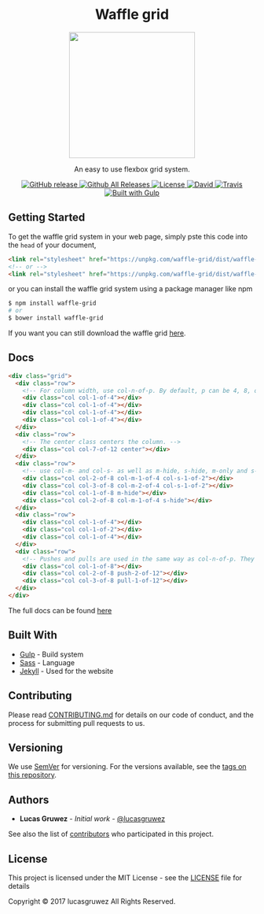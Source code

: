 <h1 align="center">Waffle grid</h1>
<p align="center">
  <img height="256" src="https://rawgit.com/lucasgruwez/waffle-grid/master/docs/img/waffle-logo@2x.png"/>
</p>
<p align="center">
An easy to use flexbox grid system.
</p>

<p align="center">
  <a href="https://github.com/lucasgruwez/waffle-grid/releases">
    <img src="https://img.shields.io/github/release/lucasgruwez/waffle-grid.svg" alt="GitHub release" data-pin-nopin="true">
  </a>
  <a href="">
    <img src="https://img.shields.io/github/downloads/lucasgruwez/waffle-grid/total.svg" alt="Github All Releases" data-pin-nopin="true">
  </a>
  <a href="LICENSE">
    <img src="https://img.shields.io/github/license/lucasgruwez/waffle-grid.svg" alt="License" data-pin-nopin="true">
  </a>
  <a href="">
    <img src="https://img.shields.io/david/dev/lucasgruwez/waffle-grid.svg" alt="David" data-pin-nopin="true">
  </a>
  <a href="https://travis-ci.org/lucasgruwez/waffle-grid">
    <img src="https://img.shields.io/travis/lucasgruwez/waffle-grid.svg" alt="Travis" data-pin-nopin="true">
    </a>
  <a href="http://gulpjs.com/">
    <img src="https://img.shields.io/badge/Built%20with-Gulp-%23CF4646.svg" alt="Built with Gulp" data-pin-nopin="true">
  </a>
</p>


## Getting Started

To get the waffle grid system in your web page, simply pste this code into the `head` of your document,
```html
<link rel="stylesheet" href="https://unpkg.com/waffle-grid/dist/waffle-grid.min.css">
<!-- or -->
<link rel="stylesheet" href="https://unpkg.com/waffle-grid/dist/waffle-grid.css">
```
or you can install the waffle grid system using a package manager like npm
```bash
$ npm install waffle-grid
# or
$ bower install waffle-grid
```
If you want you can still download the waffle grid [here](https://github.com/lucasgruwez/waffle-grid/releases/download/v1.2.2/waffle-grid.min.css).

## Docs

```html
<div class="grid">
  <div class="row">
    <!-- For column width, use col-n-of-p. By default, p can be 4, 8, or 12 -->
    <div class="col col-1-of-4"></div>
    <div class="col col-1-of-4"></div>
    <div class="col col-1-of-4"></div>
    <div class="col col-1-of-4"></div>
  </div>
  <div class="row">
    <!-- The center class centers the column. -->
    <div class="col col-7-of-12 center"></div>
  </div>
  <div class="row">
    <!-- use col-m- and col-s- as well as m-hide, s-hide, m-only and s-only to make your grid responsive -->
    <div class="col col-2-of-8 col-m-1-of-4 col-s-1-of-2"></div>
    <div class="col col-3-of-8 col-m-2-of-4 col-s-1-of-2"></div>
    <div class="col col-1-of-8 m-hide"></div>
    <div class="col col-2-of-8 col-m-1-of-4 s-hide"></div>
  </div>
  <div class="row">
    <div class="col col-1-of-4"></div>
    <div class="col col-1-of-2"></div>
    <div class="col col-1-of-4"></div>
  </div>
  <div class="row">
    <!-- Pushes and pulls are used in the same way as col-n-of-p. They can also be responsive, like pull-m-1-of-4 -->
    <div class="col col-1-of-8"></div>
    <div class="col col-2-of-8 push-2-of-12"></div>
    <div class="col col-3-of-8 pull-1-of-12"></div>
  </div>
</div>
```

The full docs can be found [here](https://github.com/lucasgruwez/waffle-grid/wiki)

## Built With

* [Gulp](http://gulpjs.com/) - Build system
* [Sass](https://sass-lang.com/) - Language
* [Jekyll](https://jekyllrb.com/) - Used for the website

## Contributing

Please read [CONTRIBUTING.md](./.github/CONTRIBUTING.md) for details on our code of conduct, and the process for submitting pull requests to us.

## Versioning

We use [SemVer](http://semver.org/) for versioning. For the versions available, see the [tags on this repository](https://github.com/lucasgruwez/waffle-grid/tags).

## Authors

- **Lucas Gruwez** - *Initial work* - [@lucasgruwez](https://github.com/lucasgruwez)

See also the list of [contributors](https://github.com/lucasgruwez/waffle-grid/contributors) who participated in this project.

## License

This project is licensed under the MIT License - see the [LICENSE](LICENSE) file for details

Copyright &copy; 2017 lucasgruwez All Rights Reserved.
